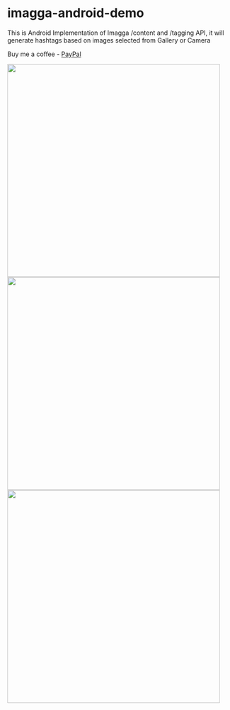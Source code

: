 # imagga-android-demo

This is Android Implementation of Imagga /content and /tagging API, it will generate hashtags based on images selected from Gallery or Camera


Buy me a coffee - [PayPal](https://www.paypal.me/JaskaranDugar/)

<img src="https://user-images.githubusercontent.com/7722125/38774654-bb4c407a-408b-11e8-8dfc-671912f4d964.png" width="480">

<img src="https://user-images.githubusercontent.com/7722125/38774609-9549cd08-408a-11e8-9f2e-9ba2454bf1a6.png" width="480">
<img src="https://user-images.githubusercontent.com/7722125/38774657-bd13bc26-408b-11e8-97cc-24dc74c7cef3.png" width="480">
